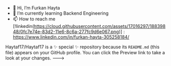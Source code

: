 - 👋 Hi, I’m Furkan Hayta
- 🌱 I’m currently learning Backend Engineering
- 📫 How to reach me [!linkedin(https://cloud.githubusercontent.com/assets/17016297/18839848/0fc7e74e-83d2-11e6-8c6a-277fc9d6e067.png)] : https://www.linkedin.com/in/furkan-hayta-305258184/

Haytaf17/Haytaf17 is a ✨ special ✨ repository because its `README.md` (this file) appears on your GitHub profile.
You can click the Preview link to take a look at your changes.
--->
